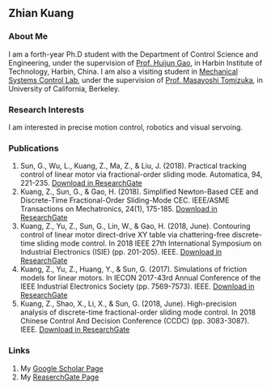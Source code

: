## Zhian Kuang

### About Me
I am a forth-year Ph.D student with the Department of Control Science and Engineering, under the supervision of [Prof. Huijun Gao](http://homepage.hit.edu.cn/gaohuijun), in Harbin Institute of Technology, Harbin, China. I am also a visiting student in [Mechanical Systems Control Lab](https://msc.berkeley.edu/), under the supervision of [Prof. Masayoshi Tomizuka](https://msc.berkeley.edu/people/tomizuka.html), in University of California, Berkeley.

### Research Interests
I am interested in precise motion control, robotics and visual servoing.

### Publications
1. Sun, G., Wu, L., Kuang, Z., Ma, Z., & Liu, J. (2018). Practical tracking control of linear motor via fractional-order sliding mode. Automatica, 94, 221-235. [Download in ResearchGate](https://www.researchgate.net/publication/335330623_Practical_tracking_control_of_linear_motor_via_fractional-order_sliding_mode)
2. Kuang, Z., Sun, G., & Gao, H. (2018). Simplified Newton-Based CEE and Discrete-Time Fractional-Order Sliding-Mode CEC. IEEE/ASME Transactions on Mechatronics, 24(1), 175-185. [Download in ResearchGate](https://www.researchgate.net/publication/328547017_Simplified_Newton-based_CEE_and_Discrete-time_Fractional-order_Sliding_Mode_CEC_for_Multidimensional_Systems)
3. Kuang, Z., Yu, Z., Sun, G., Lin, W., & Gao, H. (2018, June). Contouring control of linear motor direct-drive XY table via chattering-free discrete-time sliding mode control. In 2018 IEEE 27th International Symposium on Industrial Electronics (ISIE) (pp. 201-205). IEEE. [Download in ResearchGate](https://www.researchgate.net/publication/327003006_Contouring_Control_of_Linear_Motor_Direct-Drive_X-Y_Table_Via_Chattering-Free_Discrete-Time_Sliding_Mode_Control)
4. Kuang, Z., Yu, Z., Huang, Y., & Sun, G. (2017). Simulations of friction models for linear motors. In IECON 2017-43rd Annual Conference of the IEEE Industrial Electronics Society (pp. 7569-7573). IEEE. [Download in ResearchGate](https://www.researchgate.net/publication/321990812_Simulations_of_friction_models_for_linear_motors)
5. Kuang, Z., Shao, X., Li, X., & Sun, G. (2018, June). High-precision analysis of discrete-time fractional-order sliding mode control. In 2018 Chinese Control And Decision Conference (CCDC) (pp. 3083-3087). IEEE. [Download in ResearchGate](https://www.researchgate.net/publication/326705045_High-precision_analysis_of_discrete-time_fractional-order_sliding_mode_control)

### Links
1. My [Google Scholar Page](https://scholar.google.com/citations?user=8_gStqsAAAAJ&hl=zh-CN&oi=ao)
2. My [ReaserchGate Page](https://www.researchgate.net/profile/Zhian_Kuang)
